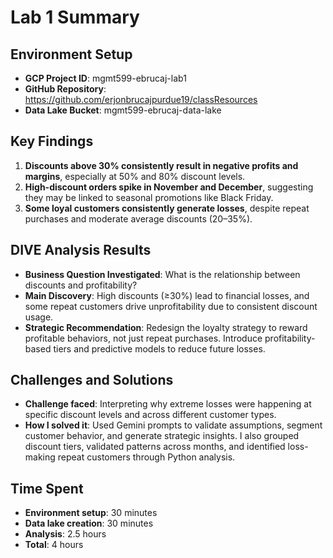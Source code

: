 # Lab 1 Summary

## Environment Setup
- **GCP Project ID**: mgmt599-ebrucaj-lab1
- **GitHub Repository**: https://github.com/erjonbrucajpurdue19/classResources
- **Data Lake Bucket**: mgmt599-ebrucaj-data-lake

## Key Findings
1. **Discounts above 30% consistently result in negative profits and margins**, especially at 50% and 80% discount levels.
2. **High-discount orders spike in November and December**, suggesting they may be linked to seasonal promotions like Black Friday.
3. **Some loyal customers consistently generate losses**, despite repeat purchases and moderate average discounts (20–35%).

## DIVE Analysis Results
- **Business Question Investigated**: What is the relationship between discounts and profitability?
- **Main Discovery**: High discounts (≥30%) lead to financial losses, and some repeat customers drive unprofitability due to consistent discount usage.
- **Strategic Recommendation**: Redesign the loyalty strategy to reward profitable behaviors, not just repeat purchases. Introduce profitability-based tiers and predictive models to reduce future losses.

## Challenges and Solutions
- **Challenge faced**: Interpreting why extreme losses were happening at specific discount levels and across different customer types.
- **How I solved it**: Used Gemini prompts to validate assumptions, segment customer behavior, and generate strategic insights. I also grouped discount tiers, validated patterns across months, and identified loss-making repeat customers through Python analysis.

## Time Spent
- **Environment setup**: 30 minutes  
- **Data lake creation**: 30 minutes  
- **Analysis**: 2.5 hours  
- **Total**: 4 hours
